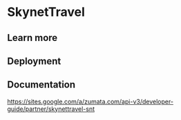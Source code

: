 # SkynetTravel

## Learn more

## Deployment

## Documentation

https://sites.google.com/a/zumata.com/api-v3/developer-guide/partner/skynettravel-snt
